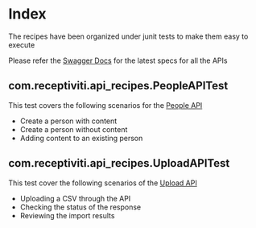 # Index
The recipes have been organized under junit tests to make them easy to execute

Please refer the [Swagger Docs](https://app.receptiviti.com/api/spec) for the latest specs for all the APIs

## com.receptiviti.api_recipes.PeopleAPITest
This test covers the following scenarios for the [People API](https://app.receptiviti.com/api/spec#!/People_API)
- Create a person with content
- Create a person without content
- Adding content to an existing person
## com.receptiviti.api_recipes.UploadAPITest
This test cover the following scenarios of the [Upload API](https://app.receptiviti.com/api/spec#!/Upload_API)
- Uploading a CSV through the API
- Checking the status of the response
- Reviewing the import results

